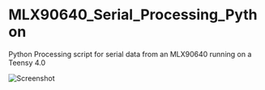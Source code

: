 # MLX90640_Serial_Processing_Python
Python Processing script for serial data from an MLX90640 running on a Teensy 4.0


![Screenshot](media/thermal.gif)
